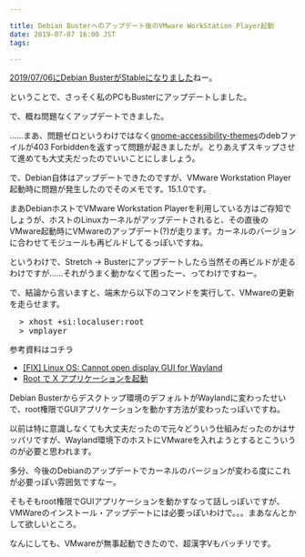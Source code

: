 ```yaml
---

title: Debian Busterへのアップデート後のVMware WorkStation Player起動
date: 2019-07-07 16:00 JST
tags: 

---
```


<a href="https://www.debian.org/News/2019/20190706" title="Debian 10 buster released" target="_blank">2019/07/06にDebian BusterがStableになりました</a>ねー。

ということで、さっそく私のPCもBusterにアップデートしました。

で、概ね問題なくアップデートできました。

……まあ、問題ゼロというわけではなく<a href="https://packages.debian.org/ja/buster/gnome-accessibility-themes" title="gnome-accessibility-themes" target="_blank">gnome-accessibility-themes</a>のdebファイルが403 Forbiddenを返すって問題が起きましたが。とりあえずスキップさせて進めても大丈夫だったのでいいことにしましょう。

で、Debian自体はアップデートできたのですが、VMware Workstation Player起動時に問題が発生したのでそのメモです。15.1.0です。

まあDebianホストでVMware Workstation Playerを利用している方はご存知でしょうが、ホストのLinuxカーネルがアップデートされると、その直後のVMware起動時にVMwareのアップデート(?)が走ります。カーネルのバージョンに合わせてモジュールも再ビルドしてるっぽいですね。

というわけで、Stretch → Busterにアップデートしたら当然その再ビルドが走るわけですが……それがうまく動かなくて困ったー、ってわけですねー。


で、結論から言いますと、端末から以下のコマンドを実行して、VMwareの更新を走らせます。
<pre>
  > xhost +si:localuser:root
  > vmplayer
</pre>

参考資料はコチラ
<ul>
  <li><a href="https://www.youtube.com/watch?v=1xIvppquqco" title="[FIX] Linux OS: Cannot open display GUI for Wayland" target="_blank">[FIX] Linux OS: Cannot open display GUI for Wayland</a></li>
  <li><a href="https://wiki.archlinux.jp/index.php/Root_%E3%81%A7_X_%E3%82%A2%E3%83%97%E3%83%AA%E3%82%B1%E3%83%BC%E3%82%B7%E3%83%A7%E3%83%B3%E3%82%92%E8%B5%B7%E5%8B%95" title="archlinux wiki:Root で X アプリケーションを起動" target="_blank">Root で X アプリケーションを起動</a></li>
</ul>

Debian Busterからデスクトップ環境のデフォルトがWaylandに変わったせいで、root権限でGUIアプリケーションを動かす方法が変わったっぽいですね。

以前は特に意識しなくても大丈夫だったので元々どういう仕組みだったのかはサッパリですが、Wayland環境下のホストにVMwareを入れようとするとこういうのが必要と思われます。

多分、今後のDebianのアップデートでカーネルのバージョンが変わる度にこれが必要っぽい雰囲気ですなー。

そもそもroot権限でGUIアプリケーションを動かすなって話しっぽいですが、VMWareのインストール・アップデートには必要っぽいわけで。。。まあなんとかして欲しいところ。

なんにしても、VMwareが無事起動できたので、超漢字Vもバッチリです。
